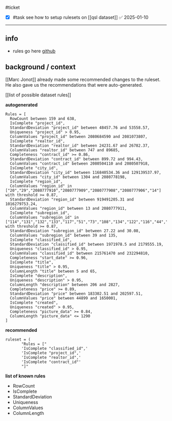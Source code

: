 #ticket 
- [x] #task see how to setup rulesets on [[qsl dataset]] ✅ 2025-01-10
---
## info
- rules go here [github](https://github.com/axel-springer-kugawana/aviv_data-fraudulentactordetection-contracts/blob/master/src/aviv_data_fraudulentactordetection_contracts/quality/live/qsl_boost.py#L13-L20)

## background / context
[[Marc Jonot]] already made some recommended changes to the ruleset. He also gave us the recommendations that were auto-generated.

[[list of possible dataset rules]]

**autogenerated**
 ```
 Rules = [
   RowCount between 159 and 638,
   IsComplete "project_id",
   StandardDeviation "project_id" between 48457.76 and 53558.57,
   Uniqueness "project_id" > 0.95,
   ColumnValues "project_id" between 2080684590 and 2081073807,
   IsComplete "realtor_id",
   StandardDeviation "realtor_id" between 24231.67 and 26782.37,
   ColumnValues "realtor_id" between 747 and 89685,
   Completeness "contract_id" >= 0.86,
   StandardDeviation "contract_id" between 899.72 and 994.43,
   ColumnValues "contract_id" between 2080504110 and 2080507918,
   IsComplete "city_id",
   StandardDeviation "city_id" between 116840534.36 and 129139537.97,
   ColumnValues "city_id" between 1304 and 2080778198,
   IsComplete "region_id",
   ColumnValues "region_id" in ["20","29","2080777910","2080777909","2080777908","2080777906","14"] with threshold >= 0.87,
   StandardDeviation "region_id" between 919491205.31 and 1016279753.24,
   ColumnValues "region_id" between 13 and 2080777911,
   IsComplete "subregion_id",
   ColumnValues "subregion_id" in ["114","131","132","133","117","51","73","108","134","122","116","44","130","72","70","83","113","98","55","81","115","102","48","103","84","66"] with threshold >= 0.87,
   StandardDeviation "subregion_id" between 27.22 and 30.08,
   ColumnValues "subregion_id" between 39 and 135,
   IsComplete "classified_id",
   StandardDeviation "classified_id" between 1971978.5 and 2179555.19,
   Uniqueness "classified_id" > 0.95,
   ColumnValues "classified_id" between 215761470 and 232294810,
   Completeness "start_date" >= 0.96,
   IsComplete "title",
   Uniqueness "title" > 0.95,
   ColumnLength "title" between 5 and 65,
   IsComplete "description",
   Uniqueness "description" > 0.95,
   ColumnLength "description" between 206 and 2827,
   Completeness "price" >= 0.89,
   StandardDeviation "price" between 183302.51 and 202597.51,
   ColumnValues "price" between 44899 and 1650001,
   IsComplete "created",
   Uniqueness "created" > 0.95,
   Completeness "picture_data" >= 0.84,
   ColumnLength "picture_data" <= 1290
]
 ```

**recommended**
 ```
 ruleset = (
        "Rules = ["
        'IsComplete "classified_id",'
        'IsComplete "project_id",'
        'IsComplete "realtor_id",'
        'IsComplete "contract_id"'
        "]"
 ```

**list of known rules**
 - RowCount
 - IsComplete
 - StandardDeviation
 - Uniqueness
 - ColumnValues
 - ColumnLength
